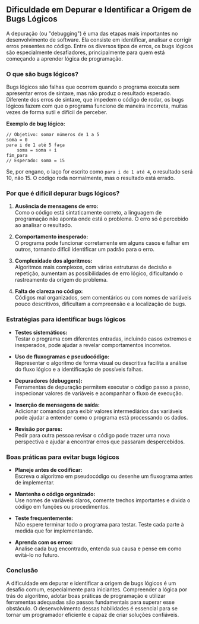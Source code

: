 
## Dificuldade em Depurar e Identificar a Origem de Bugs Lógicos

A depuração (ou "debugging") é uma das etapas mais importantes no desenvolvimento de software. Ela consiste em identificar, analisar e corrigir erros presentes no código. Entre os diversos tipos de erros, os bugs lógicos são especialmente desafiadores, principalmente para quem está começando a aprender lógica de programação.

### O que são bugs lógicos?

Bugs lógicos são falhas que ocorrem quando o programa executa sem apresentar erros de sintaxe, mas não produz o resultado esperado. Diferente dos erros de sintaxe, que impedem o código de rodar, os bugs lógicos fazem com que o programa funcione de maneira incorreta, muitas vezes de forma sutil e difícil de perceber.

**Exemplo de bug lógico:**
```pseudo
// Objetivo: somar números de 1 a 5
soma = 0
para i de 1 até 5 faça
    soma = soma + i
fim_para
// Esperado: soma = 15
```
Se, por engano, o laço for escrito como `para i de 1 até 4`, o resultado será 10, não 15. O código roda normalmente, mas o resultado está errado.

### Por que é difícil depurar bugs lógicos?

1. **Ausência de mensagens de erro:**  
   Como o código está sintaticamente correto, a linguagem de programação não aponta onde está o problema. O erro só é percebido ao analisar o resultado.

2. **Comportamento inesperado:**  
   O programa pode funcionar corretamente em alguns casos e falhar em outros, tornando difícil identificar um padrão para o erro.

3. **Complexidade dos algoritmos:**  
   Algoritmos mais complexos, com várias estruturas de decisão e repetição, aumentam as possibilidades de erro lógico, dificultando o rastreamento da origem do problema.

4. **Falta de clareza no código:**  
   Códigos mal organizados, sem comentários ou com nomes de variáveis pouco descritivos, dificultam a compreensão e a localização de bugs.

### Estratégias para identificar bugs lógicos

- **Testes sistemáticos:**  
  Testar o programa com diferentes entradas, incluindo casos extremos e inesperados, pode ajudar a revelar comportamentos incorretos.

- **Uso de fluxogramas e pseudocódigo:**  
  Representar o algoritmo de forma visual ou descritiva facilita a análise do fluxo lógico e a identificação de possíveis falhas.

- **Depuradores (debuggers):**  
  Ferramentas de depuração permitem executar o código passo a passo, inspecionar valores de variáveis e acompanhar o fluxo de execução.

- **Inserção de mensagens de saída:**  
  Adicionar comandos para exibir valores intermediários das variáveis pode ajudar a entender como o programa está processando os dados.

- **Revisão por pares:**  
  Pedir para outra pessoa revisar o código pode trazer uma nova perspectiva e ajudar a encontrar erros que passaram despercebidos.

### Boas práticas para evitar bugs lógicos

- **Planeje antes de codificar:**  
  Escreva o algoritmo em pseudocódigo ou desenhe um fluxograma antes de implementar.

- **Mantenha o código organizado:**  
  Use nomes de variáveis claros, comente trechos importantes e divida o código em funções ou procedimentos.

- **Teste frequentemente:**  
  Não espere terminar todo o programa para testar. Teste cada parte à medida que for implementando.

- **Aprenda com os erros:**  
  Analise cada bug encontrado, entenda sua causa e pense em como evitá-lo no futuro.

### Conclusão

A dificuldade em depurar e identificar a origem de bugs lógicos é um desafio comum, especialmente para iniciantes. Compreender a lógica por trás do algoritmo, adotar boas práticas de programação e utilizar ferramentas adequadas são passos fundamentais para superar esse obstáculo. O desenvolvimento dessas habilidades é essencial para se tornar um programador eficiente e capaz de criar soluções confiáveis.
```
